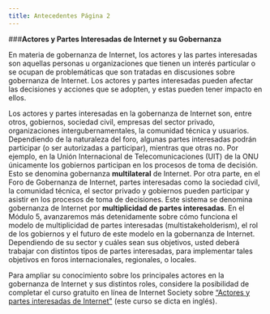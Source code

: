 ```yaml
---
title: Antecedentes Página 2
---
```


###**Actores y Partes Interesadas de Internet y su Gobernanza**

En materia de gobernanza de Internet, los actores y las partes interesadas son aquellas personas u organizaciones que tienen un interés particular o se ocupan de problemáticas que  son tratadas en discusiones sobre  gobernanza de Internet. Los actores y partes interesadas pueden afectar las decisiones y acciones que se adopten, y estas pueden tener impacto en ellos. 

Los actores y partes interesadas en la gobernanza de Internet son, entre otros,  gobiernos, sociedad civil, empresas del sector privado, organizaciones intergubernamentales, la comunidad técnica y usuarios. Dependiendo de la naturaleza del foro, algunas partes interesadas podrán participar (o ser autorizadas a participar), mientras que otras no. Por ejemplo, en la Unión Internacional de Telecomunicaciones (UIT) de la ONU únicamente los gobiernos participan en los procesos de toma de decisión. Esto se denomina gobernanza **multilateral** de Internet. Por otra parte, en el Foro de Gobernanza de Internet, partes interesadas como la sociedad civil, la comunidad técnica, el sector privado y gobiernos pueden participar y asistir en los procesos de toma de decisiones. Este sistema se denomina gobernanza de Internet por **multiplicidad de partes interesadas**. En el Módulo 5, avanzaremos más detenidamente sobre cómo funciona el modelo de multiplicidad de partes interesadas (multistakeholderism), el rol de los gobiernos y el futuro de este modelo en la gobernanza de Internet. Dependiendo de su sector y cuáles sean sus objetivos, usted deberá trabajar con distintos tipos de partes interesadas, para implementar tales objetivos en foros internacionales, regionales, o locales.

Para ampliar su conocimiento sobre los principales actores en la gobernanza de Internet y sus distintos roles, considere la posibilidad de completar el curso gratuito en línea de Internet Society sobre <a href="http://www.internetsociety.org/es/qu%C3%A9-hacemos/aprende-en-l%C3%ADnea-con-inforum" target="_blank">“Actores y partes interesadas de Internet"</a> (este curso se dicta en inglés). 
